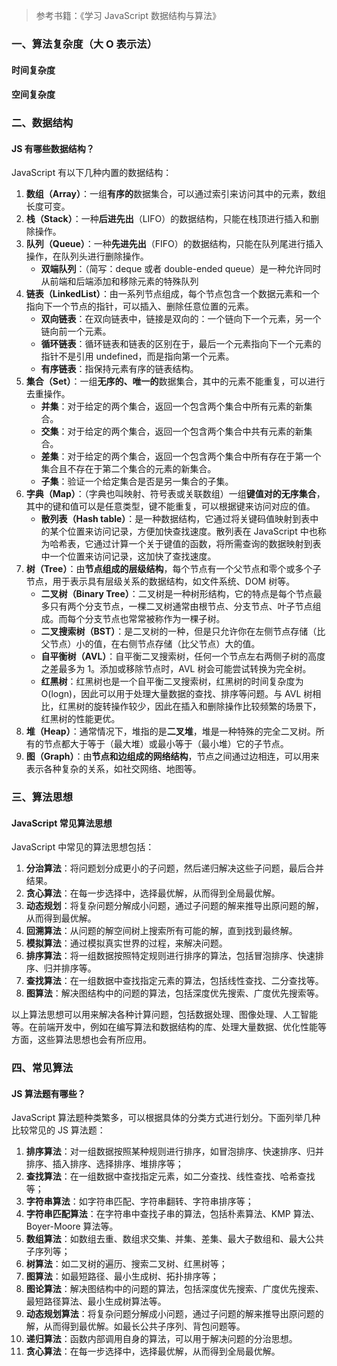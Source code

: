 <!--
 * @Author: Shu Binqi
 * @Date: 2023-03-19 14:37:28
 * @LastEditors: Shu Binqi
 * @LastEditTime: 2023-03-19 19:43:20
 * @Description: JS 数据结构
 * @Version: 1.0.0
 * @FilePath: \interviewQuestions\前端基础\数据结构与算法\JS数据结构与算法.md
-->

> 参考书籍：《学习 JavaScript 数据结构与算法》

### 一、算法复杂度（大 O 表示法）

#### 时间复杂度

#### 空间复杂度

### 二、数据结构

#### JS 有哪些数据结构？

JavaScript 有以下几种内置的数据结构：

1. **数组（Array）**：一组**有序的**数据集合，可以通过索引来访问其中的元素，数组长度可变。
1. **栈（Stack）**：一种**后进先出**（LIFO）的数据结构，只能在栈顶进行插入和删除操作。
1. **队列（Queue）**：一种**先进先出**（FIFO）的数据结构，只能在队列尾进行插入操作，在队列头进行删除操作。
   - **双端队列**：（简写：deque 或者 double-ended queue）是一种允许同时从前端和后端添加和移除元素的特殊队列
1. **链表（LinkedList）**：由一系列节点组成，每个节点包含一个数据元素和一个指向下一个节点的指针，可以插入、删除任意位置的元素。
   - **双向链表**：在双向链表中，链接是双向的：一个链向下一个元素，另一个链向前一个元素。
   - **循环链表**：循环链表和链表的区别在于，最后一个元素指向下一个元素的指针不是引用 undefined，而是指向第一个元素。
   - **有序链表**：指保持元素有序的链表结构。
1. **集合（Set）**：一组**无序的、唯一的**数据集合，其中的元素不能重复，可以进行去重操作。
   - **并集**：对于给定的两个集合，返回一个包含两个集合中所有元素的新集合。
   - **交集**：对于给定的两个集合，返回一个包含两个集合中共有元素的新集合。
   - **差集**：对于给定的两个集合，返回一个包含两个集合中所有存在于第一个集合且不存在于第二个集合的元素的新集合。
   - **子集**：验证一个给定集合是否是另一集合的子集。
1. **字典（Map）**：（字典也叫映射、符号表或关联数组）一组**键值对的无序集合**，其中的键和值可以是任意类型，键不能重复，可以根据键来访问对应的值。
   - **散列表（Hash table）**：是一种数据结构，它通过将关键码值映射到表中的某个位置来访问记录，方便加快查找速度。散列表在 JavaScript 中也称为哈希表，它通过计算一个关于键值的函数，将所需查询的数据映射到表中一个位置来访问记录，这加快了查找速度。
1. **树（Tree）**：由**节点组成的层级结构**，每个节点有一个父节点和零个或多个子节点，用于表示具有层级关系的数据结构，如文件系统、DOM 树等。
   - **二叉树（Binary Tree）**：二叉树是一种树形结构，它的特点是每个节点最多只有两个分支节点，一棵二叉树通常由根节点、分支节点、叶子节点组成。而每个分支节点也常常被称作为一棵子树。
   - **二叉搜索树（BST）**：是二叉树的一种，但是只允许你在左侧节点存储（比父节点）小的值，在右侧节点存储（比父节点）大的值。
   - **自平衡树（AVL）**：自平衡二叉搜索树，任何一个节点左右两侧子树的高度之差最多为 1。添加或移除节点时，AVL 树会可能尝试转换为完全树。
   - **红黑树**：红黑树也是一个自平衡二叉搜索树，红黑树的时间复杂度为 O(logn)，因此可以用于处理大量数据的查找、排序等问题。与 AVL 树相比，红黑树的旋转操作较少，因此在插入和删除操作比较频繁的场景下，红黑树的性能更优。
1. **堆（Heap）**：通常情况下，堆指的是**二叉堆**，堆是一种特殊的完全二叉树。所有的节点都大于等于（最大堆）或最小等于（最小堆）它的子节点。
1. **图（Graph）**：由**节点和边组成的网络结构**，节点之间通过边相连，可以用来表示各种复杂的关系，如社交网络、地图等。

### 三、算法思想

#### JavaScript 常见算法思想

JavaScript 中常见的算法思想包括：

1. **分治算法**：将问题划分成更小的子问题，然后递归解决这些子问题，最后合并结果。
1. **贪心算法**：在每一步选择中，选择最优解，从而得到全局最优解。
1. **动态规划**：将复杂问题分解成小问题，通过子问题的解来推导出原问题的解，从而得到最优解。
1. **回溯算法**：从问题的解空间树上搜索所有可能的解，直到找到最终解。
1. **模拟算法**：通过模拟真实世界的过程，来解决问题。
1. **排序算法**：将一组数据按照特定规则进行排序的算法，包括冒泡排序、快速排序、归并排序等。
1. **查找算法**：在一组数据中查找指定元素的算法，包括线性查找、二分查找等。
1. **图算法**：解决图结构中的问题的算法，包括深度优先搜索、广度优先搜索等。

以上算法思想可以用来解决各种计算问题，包括数据处理、图像处理、人工智能等。在前端开发中，例如在编写算法和数据结构的库、处理大量数据、优化性能等方面，这些算法思想也会有所应用。

### 四、常见算法

#### JS 算法题有哪些？

JavaScript 算法题种类繁多，可以根据具体的分类方式进行划分。下面列举几种比较常见的 JS 算法题：

1. **排序算法**：对一组数据按照某种规则进行排序，如冒泡排序、快速排序、归并排序、插入排序、选择排序、堆排序等；
1. **查找算法**：在一组数据中查找指定元素，如二分查找、线性查找、哈希查找等；
1. **字符串算法**：如字符串匹配、字符串翻转、字符串排序等；
1. **字符串匹配算法**：在字符串中查找子串的算法，包括朴素算法、KMP 算法、Boyer-Moore 算法等。
1. **数组算法**：如数组去重、数组求交集、并集、差集、最大子数组和、最大公共子序列等；
1. **树算法**：如二叉树的遍历、搜索二叉树、红黑树等；
1. **图算法**：如最短路径、最小生成树、拓扑排序等；
1. **图论算法**：解决图结构中的问题的算法，包括深度优先搜索、广度优先搜索、最短路径算法、最小生成树算法等。
1. **动态规划算法**：将复杂问题分解成小问题，通过子问题的解来推导出原问题的解，从而得到最优解。如最长公共子序列、背包问题等。
1. **递归算法**：函数内部调用自身的算法，可以用于解决问题的分治思想。
1. **贪心算法**：在每一步选择中，选择最优解，从而得到全局最优解。
